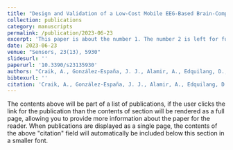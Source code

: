```yaml
---
title: "Design and Validation of a Low-Cost Mobile EEG-Based Brain-Computer Interface"
collection: publications
category: manuscripts
permalink: /publication/2023-06-23
excerpt: 'This paper is about the number 1. The number 2 is left for future work.'
date: 2023-06-23
venue: "Sensors, 23(13), 5930"
slidesurl: ''
paperurl: '10.3390/s23135930'
authors: "Craik, A., González-España, J. J., Alamir, A., Edquilang, D., Wong, S., <strong> Sánchez Rodríguez</strong>, L., Feng, J., Francisco, G. E., & Contreras-Vidal, J. L."
bibtexurl: ''
citation: 'Craik, A., González-España, J. J., Alamir, A., Edquilang, D., Wong, S., Sánchez Rodríguez, L., Feng, J., Francisco, G. E., & Contreras-Vidal, J. L. (2023). Design and Validation of a Low-Cost Mobile EEG-Based Brain–Computer Interface. Sensors, 23(13), 5930. https://doi.org/10.3390/s23135930'
---
```

The contents above will be part of a list of publications, if the user clicks the link for the publication than the contents of section will be rendered as a full page, allowing you to provide more information about the paper for the reader. When publications are displayed as a single page, the contents of the above "citation" field will automatically be included below this section in a smaller font.
